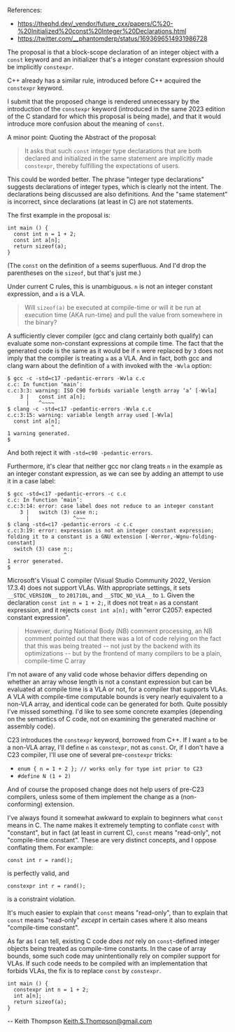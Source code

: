 References:

- <https://thephd.dev/_vendor/future_cxx/papers/C%20-%20Initialized%20const%20Integer%20Declarations.html>
- <https://twitter.com/__phantomderp/status/1693696514931986728>

The proposal is that a block-scope declaration of an integer object
with a `const` keyword and an initializer that's a integer constant
expression should be implicitly `constexpr`.

C++ already has a similar rule, introduced before C++ acquired the
`constexpr` keyword.

I submit that the proposed change is rendered unnecessary by the
introduction of the `constexpr` keyword (introduced in the same 2023
edition of the C standard for which this proposal is being made), and
that it would introduce more confusion about the meaning of `const`.

A minor point: Quoting the Abstract of the proposal:

> It asks that such `const` integer type declarations that are both
> declared and initialized in the same statement are implicitly made
> `constexpr`, thereby fulfilling the expectations of users.

This could be worded better.  The phrase "integer type declarations"
suggests declarations of integer types, which is clearly not the
intent.  The declarations being discussed are also definitions.
And the "same statement" is incorrect, since declarations (at least
in C) are not statements.

The first example in the proposal is:
```
int main () {
  const int n = 1 + 2;
  const int a[n];
  return sizeof(a);
}
```

(The `const` on the definition of `a` seems superfluous.  And I'd
drop the parentheses on the `sizeof`, but that's just me.)

Under current C rules, this is unambiguous.  `n` is not an integer
constant expression, and `a` is a VLA.

> Will `sizeof(a)` be executed at compile-time or will it be run at
> execution time (AKA run-time) and pull the value from somewhere in
> the binary?

A sufficiently clever compiler (gcc and clang certainly both qualify)
can evaluate some non-constant expressions at compile time.  The fact
that the generated code is the same as it would be if `n` were replaced
by `3` does not imply that the compiler is treating `a` as a VLA.
And in fact, both gcc and clang warn about the definition of `a` with
invoked with the `-Wvla` option:
```
$ gcc -c -std=c17 -pedantic-errors -Wvla c.c
c.c: In function ‘main’:
c.c:3:3: warning: ISO C90 forbids variable length array ‘a’ [-Wvla]
    3 |   const int a[n];
      |   ^~~~~
$ clang -c -std=c17 -pedantic-errors -Wvla c.c
c.c:3:15: warning: variable length array used [-Wvla]
  const int a[n];
              ^
1 warning generated.
$
```

And both reject it with `-std=c90 -pedantic-errors`.

Furthermore, it's clear that neither gcc nor clang treats `n` in the
example as an integer constant expression, as we can see by adding
an attempt to use it in a case label:
```
$ gcc -std=c17 -pedantic-errors -c c.c
c.c: In function ‘main’:
c.c:3:14: error: case label does not reduce to an integer constant
    3 |   switch (3) case n:;
      |              ^~~~
$ clang -std=c17 -pedantic-errors -c c.c
c.c:3:19: error: expression is not an integer constant expression; folding it to a constant is a GNU extension [-Werror,-Wgnu-folding-constant]
  switch (3) case n:;
                  ^
1 error generated.
$
```

Microsoft's Visual C compiler (Visual Studio Community 2022, Version
17.3.4) does not support VLAs.  With appropriate settings, it sets
`__STDC_VERSION__` to `201710L`, and `__STDC_NO_VLA__` to `1`.
Given the declaration `const int n = 1 + 2;`, it does not treat `n`
as a constant expression, and it rejects `const int a[n];` with 
"error C2057: expected constant expression".

> However, during National Body (NB) comment processing, an NB comment
> pointed out that there was a lot of code relying on the fact that this
> was being treated -- not just by the backend with its optimizations
> -- but by the frontend of many compilers to be a plain, compile-time
> C array

I'm not aware of any valid code whose behavior differs depending
on whether an array whose length is not a constant expression but
can be evaluated at compile time is a VLA or not, for a compiler that
supports VLAs.  A VLA with compile-time computable bounds is very
nearly equivalent to a non-VLA array, and identical code can be
generated for both.  Quite possibly I've missed something.  I'd like
to see some concrete examples (depending on the semantics of C code,
not on examining the generated machine or assembly code).

C23 introduces the `constexpr` keyword, borrowed from C++.  If I want
`a` to be a non-VLA array, I'll define `n` as `constexpr`, not as
`const`.  Or, if I don't have a C23 compiler, I'll use one of several
pre-`constexpr` tricks:

- `enum { n = 1 + 2 }; // works only for type int prior to C23`
- `#define N (1 + 2)`

And of course the proposed change does not help users of
pre-C23 compilers, unless some of them implement the change as a
(non-conforming) extension.

I've always found it somewhat awkward to explain to beginners what
`const` means in C.  The name makes it extremely tempting to conflate
`const` with "constant", but in fact (at least in current C),
`const` means "read-only", not "compile-time constant".  These are
very distinct concepts, and I oppose conflating them.  For example:

```
const int r = rand();
```
is perfectly valid, and
```
constexpr int r = rand();
```
is a constraint violation.

It's much easier to explain that `const` means "read-only", than
to explain that `const` means "read-only" *except* in certain cases
where it also means "compile-time constant".

As far as I can tell, existing C code *does not* rely on
`const`-defined integer objects being treated as compile-time
constants.  In the case of array bounds, some such code may
unintentionally rely on compiler support for VLAs.  If such code
needs to be compiled with an implementation that forbids VLAs, the
fix is to replace `const` by `constexpr`.

```
int main () {
  constexpr int n = 1 + 2;
  int a[n];
  return sizeof(a);
}
```

-- Keith Thompson <Keith.S.Thompson@gmail.com>
